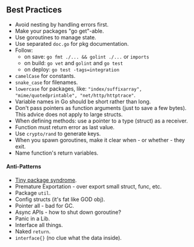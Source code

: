 Best Practices
-

* Avoid nesting by handling errors first.
* Make your packages "go get"-able.
* Use goroutines to manage state.
* Use separated `doc.go` for pkg documentation.
* Follow:
    * on save: `go fmt ./... && golint ./...` or `imports`
    * on build: `go vet` and `golint` and `go test`
    * on deploy: `go test -tags=integration`
* `camelCase` for constants.
* `snake_case` for filenames.
* `lowercase` for packages, like:
  `"index/suffixarray", "mime/quotedprintable", "net/http/httptrace"`.
* Variable names in Go should be short rather than long.
* Don't pass pointers as function arguments (just to save a few bytes).
  This advice does not apply to large structs.
* When defining methods: use a pointer to a type (struct) as a receiver.
* Function must return error as last value.
* Use `crypto/rand` to generate keys.
* When you spawn goroutines, make it clear when - or whether - they exit.
* Name function's return variables.

#### Anti-Patterns

* [Tiny package syndrome](https://www.youtube.com/watch?v=ltqV6pDKZD8&feature=youtu.be&t=7m30s).
* Premature Exportation - over export small struct, func, etc.
* Package `util`.
* Config structs (it's fat like GOD obj).
* Pointer all - bad for GC.
* Async APIs - how to shut down goroutine?
* Panic in a Lib.
* Interface all things.
* Naked `return`.
* `interface{}` (no clue what the data inside).

